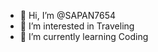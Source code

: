 - 👋 Hi, I’m @SAPAN7654
- 👀 I’m interested in Traveling
- 🌱 I’m currently learning Coding
<!---
SAPAN7654/SAPAN7654 is a ✨ special ✨ repository because its `README.md` (this file) appears on your GitHub profile.
You can click the Preview link to take a look at your changes.
--->
